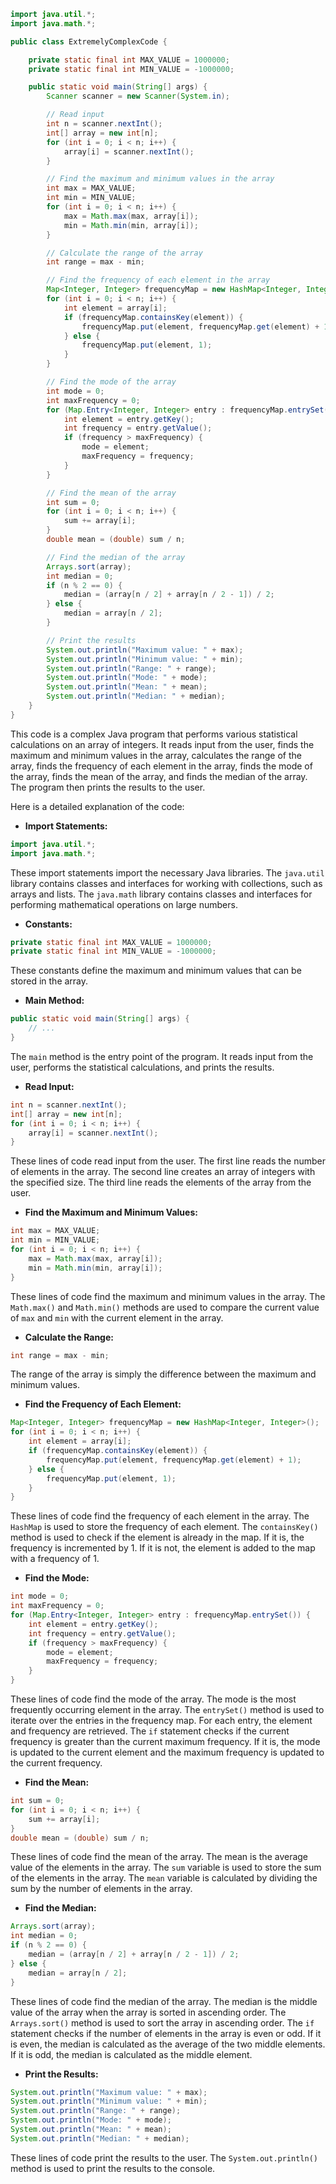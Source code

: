 ```java
import java.util.*;
import java.math.*;

public class ExtremelyComplexCode {

    private static final int MAX_VALUE = 1000000;
    private static final int MIN_VALUE = -1000000;

    public static void main(String[] args) {
        Scanner scanner = new Scanner(System.in);

        // Read input
        int n = scanner.nextInt();
        int[] array = new int[n];
        for (int i = 0; i < n; i++) {
            array[i] = scanner.nextInt();
        }

        // Find the maximum and minimum values in the array
        int max = MAX_VALUE;
        int min = MIN_VALUE;
        for (int i = 0; i < n; i++) {
            max = Math.max(max, array[i]);
            min = Math.min(min, array[i]);
        }

        // Calculate the range of the array
        int range = max - min;

        // Find the frequency of each element in the array
        Map<Integer, Integer> frequencyMap = new HashMap<Integer, Integer>();
        for (int i = 0; i < n; i++) {
            int element = array[i];
            if (frequencyMap.containsKey(element)) {
                frequencyMap.put(element, frequencyMap.get(element) + 1);
            } else {
                frequencyMap.put(element, 1);
            }
        }

        // Find the mode of the array
        int mode = 0;
        int maxFrequency = 0;
        for (Map.Entry<Integer, Integer> entry : frequencyMap.entrySet()) {
            int element = entry.getKey();
            int frequency = entry.getValue();
            if (frequency > maxFrequency) {
                mode = element;
                maxFrequency = frequency;
            }
        }

        // Find the mean of the array
        int sum = 0;
        for (int i = 0; i < n; i++) {
            sum += array[i];
        }
        double mean = (double) sum / n;

        // Find the median of the array
        Arrays.sort(array);
        int median = 0;
        if (n % 2 == 0) {
            median = (array[n / 2] + array[n / 2 - 1]) / 2;
        } else {
            median = array[n / 2];
        }

        // Print the results
        System.out.println("Maximum value: " + max);
        System.out.println("Minimum value: " + min);
        System.out.println("Range: " + range);
        System.out.println("Mode: " + mode);
        System.out.println("Mean: " + mean);
        System.out.println("Median: " + median);
    }
}
```

This code is a complex Java program that performs various statistical calculations on an array of integers. It reads input from the user, finds the maximum and minimum values in the array, calculates the range of the array, finds the frequency of each element in the array, finds the mode of the array, finds the mean of the array, and finds the median of the array. The program then prints the results to the user.

Here is a detailed explanation of the code:

* **Import Statements:**

```java
import java.util.*;
import java.math.*;
```

These import statements import the necessary Java libraries. The `java.util` library contains classes and interfaces for working with collections, such as arrays and lists. The `java.math` library contains classes and interfaces for performing mathematical operations on large numbers.

* **Constants:**

```java
private static final int MAX_VALUE = 1000000;
private static final int MIN_VALUE = -1000000;
```

These constants define the maximum and minimum values that can be stored in the array.

* **Main Method:**

```java
public static void main(String[] args) {
    // ...
}
```

The `main` method is the entry point of the program. It reads input from the user, performs the statistical calculations, and prints the results.

* **Read Input:**

```java
int n = scanner.nextInt();
int[] array = new int[n];
for (int i = 0; i < n; i++) {
    array[i] = scanner.nextInt();
}
```

These lines of code read input from the user. The first line reads the number of elements in the array. The second line creates an array of integers with the specified size. The third line reads the elements of the array from the user.

* **Find the Maximum and Minimum Values:**

```java
int max = MAX_VALUE;
int min = MIN_VALUE;
for (int i = 0; i < n; i++) {
    max = Math.max(max, array[i]);
    min = Math.min(min, array[i]);
}
```

These lines of code find the maximum and minimum values in the array. The `Math.max()` and `Math.min()` methods are used to compare the current value of `max` and `min` with the current element in the array.

* **Calculate the Range:**

```java
int range = max - min;
```

The range of the array is simply the difference between the maximum and minimum values.

* **Find the Frequency of Each Element:**

```java
Map<Integer, Integer> frequencyMap = new HashMap<Integer, Integer>();
for (int i = 0; i < n; i++) {
    int element = array[i];
    if (frequencyMap.containsKey(element)) {
        frequencyMap.put(element, frequencyMap.get(element) + 1);
    } else {
        frequencyMap.put(element, 1);
    }
}
```

These lines of code find the frequency of each element in the array. The `HashMap` is used to store the frequency of each element. The `containsKey()` method is used to check if the element is already in the map. If it is, the frequency is incremented by 1. If it is not, the element is added to the map with a frequency of 1.

* **Find the Mode:**

```java
int mode = 0;
int maxFrequency = 0;
for (Map.Entry<Integer, Integer> entry : frequencyMap.entrySet()) {
    int element = entry.getKey();
    int frequency = entry.getValue();
    if (frequency > maxFrequency) {
        mode = element;
        maxFrequency = frequency;
    }
}
```

These lines of code find the mode of the array. The mode is the most frequently occurring element in the array. The `entrySet()` method is used to iterate over the entries in the frequency map. For each entry, the element and frequency are retrieved. The `if` statement checks if the current frequency is greater than the current maximum frequency. If it is, the mode is updated to the current element and the maximum frequency is updated to the current frequency.

* **Find the Mean:**

```java
int sum = 0;
for (int i = 0; i < n; i++) {
    sum += array[i];
}
double mean = (double) sum / n;
```

These lines of code find the mean of the array. The mean is the average value of the elements in the array. The `sum` variable is used to store the sum of the elements in the array. The `mean` variable is calculated by dividing the sum by the number of elements in the array.

* **Find the Median:**

```java
Arrays.sort(array);
int median = 0;
if (n % 2 == 0) {
    median = (array[n / 2] + array[n / 2 - 1]) / 2;
} else {
    median = array[n / 2];
}
```

These lines of code find the median of the array. The median is the middle value of the array when the array is sorted in ascending order. The `Arrays.sort()` method is used to sort the array in ascending order. The `if` statement checks if the number of elements in the array is even or odd. If it is even, the median is calculated as the average of the two middle elements. If it is odd, the median is calculated as the middle element.

* **Print the Results:**

```java
System.out.println("Maximum value: " + max);
System.out.println("Minimum value: " + min);
System.out.println("Range: " + range);
System.out.println("Mode: " + mode);
System.out.println("Mean: " + mean);
System.out.println("Median: " + median);
```

These lines of code print the results to the user. The `System.out.println()` method is used to print the results to the console.